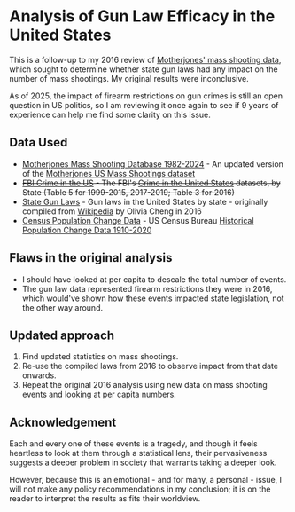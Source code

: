 # Analysis of Gun Law Efficacy in the United States

This is a follow-up to my 2016 review of [Motherjones' mass shooting data](https://github.com/whitgroves/motherjones-mass-shooting-analysis), which sought to determine whether state gun laws had any impact on the number of mass shootings. My original results were inconclusive.

As of 2025, the impact of firearm restrictions on gun crimes is still an open question in US politics, so I am reviewing it once again to see if 9 years of experience can help me find some clarity on this issue.

## Data Used
- [Motherjones Mass Shooting Database 1982-2024](./data/Motherjones%20Mass%20Shooting%20Database%201982-2024.csv) - An updated version of the [Motherjones US Mass Shootings dataset](https://www.motherjones.com/politics/2012/12/mass-shootings-mother-jones-full-data/)
- ~~[FBI Crime in the US](./data/fbi-crime-in-the-us/) - The FBI's [Crime in the United States](https://ucr.fbi.gov/crime-in-the-u.s) datasets, by State (Table 5 for 1999-2015, 2017-2019; Table 3 for 2016)~~
- [State Gun Laws](./data/state-gun-laws/) - Gun laws in the United States by state - originally compiled from [Wikipedia](https://en.wikipedia.org/wiki/Gun_laws_in_the_United_States_by_state) by Olivia Cheng in 2016
- [Census Population Change Data](./data/Census-Population-Change-Data-1910-2020.csv) - US Census Bureau [Historical Population Change Data 1910-2020](https://www.census.gov/data/tables/time-series/dec/popchange-data-text.html)

## Flaws in the original analysis
- I should have looked at per capita to descale the total number of events.
- The gun law data represented firearm restrictions they were in 2016, which would've shown how these events impacted state legislation, not the other way around.

## Updated approach
1. Find updated statistics on mass shootings.
2. Re-use the compiled laws from 2016 to observe impact from that date onwards.
3. Repeat the original 2016 analysis using new data on mass shooting events and looking at per capita numbers.

## Acknowledgement
Each and every one of these events is a tragedy, and though it feels heartless to look at them through a statistical lens, their pervasiveness suggests a deeper problem in society that warrants taking a deeper look.

However, because this is an emotional - and for many, a personal - issue, I will not make any policy recommendations in my conclusion; it is on the reader to interpret the results as fits their worldview.